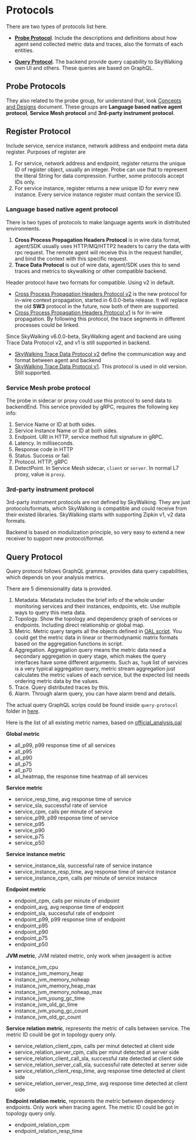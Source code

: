 # Protocols

There are two types of protocols list here.

- [**Probe Protocol**](#probe-protocols). Include the descriptions and definitions about how agent send collected metric
  data and traces, also the formats of each entities.

- [**Query Protocol**](#query-protocol). The backend provide query capability to SkyWalking own UI and others. These
  queries are based on GraphQL.

## Probe Protocols

They also related to the probe group, for understand that,
look [Concepts and Designs](../concepts-and-designs/README.md) document. These groups are **Language based native agent
protocol**, **Service Mesh protocol** and **3rd-party instrument protocol**.

## Register Protocol

Include service, service instance, network address and endpoint meta data register. Purposes of register are

1. For service, network address and endpoint, register returns the unique ID of register object, usually an integer.
   Probe can use that to represent the literal String for data compression. Further, some protocols accept IDs only.
1. For service instance, register returns a new unique ID for every new instance. Every service instance register must
   contain the service ID.

### Language based native agent protocol

There is two types of protocols to make language agents work in distributed environments.

1. **Cross Process Propagation Headers Protocol** is in wire data format, agent/SDK usually uses HTTP/MQ/HTTP2 headers
   to carry the data with rpc request. The remote agent will receive this in the request handler, and bind the context
   with this specific request.
1. **Trace Data Protocol** is out of wire data, agent/SDK uses this to send traces and metrics to skywalking or other
   compatible backend.

Header protocol have two formats for compatible. Using v2 in default.

* [Cross Process Propagation Headers Protocol v2](Skywalking-Cross-Process-Propagation-Headers-Protocol-v2.md) is the
  new protocol for in-wire context propagation, started in 6.0.0-beta release. It will replace the old **SW3** protocol
  in the future, now both of them are supported.
* [Cross Process Propagation Headers Protocol v1](Skywalking-Cross-Process-Propagation-Headers-Protocol-v1.md) is for
  in-wire propagation. By following this protocol, the trace segments in different processes could be linked.

Since SkyWalking v6.0.0-beta, SkyWalking agent and backend are using Trace Data Protocol v2, and v1 is still supported
in backend.

* [SkyWalking Trace Data Protocol v2](Trace-Data-Protocol-v2.md) define the communication way and format between agent
  and backend
* [SkyWalking Trace Data Protocol v1](Trace-Data-Protocol.md). This protocol is used in old version. Still supported.

### Service Mesh probe protocol

The probe in sidecar or proxy could use this protocol to send data to backendEnd. This service provided by gRPC,
requires the following key info:

1. Service Name or ID at both sides.
1. Service Instance Name or ID at both sides.
1. Endpoint. URI in HTTP, service method full signature in gRPC.
1. Latency. In milliseconds.
1. Response code in HTTP
1. Status. Success or fail.
1. Protocol. HTTP, gRPC
1. DetectPoint. In Service Mesh sidecar, `client` or `server`. In normal L7 proxy, value is `proxy`.

### 3rd-party instrument protocol

3rd-party instrument protocols are not defined by SkyWalking. They are just protocols/formats, which SkyWalking is
compatible and could receive from their existed libraries. SkyWalking starts with supporting Zipkin v1, v2 data formats.

Backend is based on modulization principle, so very easy to extend a new receiver to support new protocol/format.

## Query Protocol

Query protocol follows GraphQL grammar, provides data query capabilities, which depends on your analysis metrics.

There are 5 dimensionality data is provided.

1. Metadata. Metadata includes the brief info of the whole under monitoring services and their instances, endpoints,
   etc. Use multiple ways to query this meta data.
1. Topology. Show the topology and dependency graph of services or endpoints. Including direct relationship or global
   map.
1. Metric. Metric query targets all the objects defined in [OAL script](../concepts-and-designs/oal.md). You could get
   the metric data in linear or thermodynamic matrix formats based on the aggregation functions in script.
1. Aggregation. Aggregation query means the metric data need a secondary aggregation in query stage, which makes the
   query interfaces have some different arguments. Such as, `TopN` list of services is a very typical aggregation query,
   metric stream aggregation just calculates the metric values of each service, but the expected list needs ordering
   metric data by the values.
1. Trace. Query distributed traces by this.
1. Alarm. Through alarm query, you can have alarm trend and details.

The actual query GraphQL scrips could be found inside `query-protocol` folder
in [here](../../../oap-server/server-query-plugin/query-graphql-plugin/src/main/resources).

Here is the list of all existing metric names, based
on [official_analysis.oal](../../../oap-server/generated-analysis/src/main/resources/official_analysis.oal)

**Global metric**

- all_p99, p99 response time of all services
- all_p95
- all_p90
- all_p75
- all_p70
- all_heatmap, the response time heatmap of all services

**Service metric**

- service_resp_time, avg response time of service
- service_sla, successful rate of service
- service_cpm, calls per minute of service
- service_p99, p99 response time of service
- service_p95
- service_p90
- service_p75
- service_p50

**Service instance metric**

- service_instance_sla, successful rate of service instance
- service_instance_resp_time, avg response time of service instance
- service_instance_cpm, calls per minute of service instance

**Endpoint metric**

- endpoint_cpm, calls per minute of endpoint
- endpoint_avg, avg response time of endpoint
- endpoint_sla, successful rate of endpoint
- endpoint_p99, p99 response time of endpoint
- endpoint_p95
- endpoint_p90
- endpoint_p75
- endpoint_p50

**JVM metric**, JVM related metric, only work when javaagent is active

- instance_jvm_cpu
- instance_jvm_memory_heap
- instance_jvm_memory_noheap
- instance_jvm_memory_heap_max
- instance_jvm_memory_noheap_max
- instance_jvm_young_gc_time
- instance_jvm_old_gc_time
- instance_jvm_young_gc_count
- instance_jvm_old_gc_count

**Service relation metric**, represents the metric of calls between service. The metric ID could be got in topology
query only.

- service_relation_client_cpm, calls per minut detected at client side
- service_relation_server_cpm, calls per minut detected at server side
- service_relation_client_call_sla, successful rate detected at client side
- service_relation_server_call_sla, successful rate detected at server side
- service_relation_client_resp_time, avg response time detected at client side
- service_relation_server_resp_time, avg response time detected at client side

**Endpoint relation metric**, represents the metric between dependency endpoints. Only work when tracing agent. The
metric ID could be got in topology query only.

- endpoint_relation_cpm
- endpoint_relation_resp_time